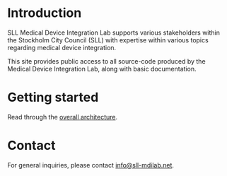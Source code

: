 # Introduction

SLL Medical Device Integration Lab supports various stakeholders within the Stockholm City Council (SLL) with expertise within various topics regarding medical device integration. 

This site provides public access to all source-code produced by the Medical Device Integration Lab, along with basic documentation. 

# Getting started

Read through the <a href="/architecture">overall architecture</a>. 

# Contact
For general inquiries, please contact info@sll-mdilab.net.